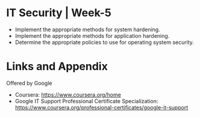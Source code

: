 # IT Security | Week-5

* Implement the appropriate methods for system hardening.
* Implement the appropriate methods for application hardening.
* Determine the appropriate policies to use for operating system security.

Links and Appendix
========================================================
Offered by Google


- Coursera: https://www.coursera.org/home
- Google IT Support Professional Certificate Specialization: https://www.coursera.org/professional-certificates/google-it-support
